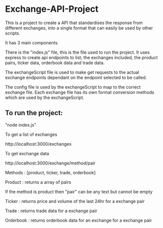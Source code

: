 # Exchange-API-Project

This is a project to create a API that standardises the response from different exchanges, into
a single format that can easily be used by other scripts.

It has 3 main components.

There is the "index.js" file, this is the file used to run the project. It uses express to 
create api endpoints to list; the exchanges included, the product pairs, ticker data, orderbook
data and trade data.

The exchangeScript file is used to make get requests to the actual exchange endpoints dependant on 
the endpoint selected to be called.

The config file is used by the exchangeScript to map to the correct exchange file. Each exchange file
has its own format conversion methods which are used by the exchangeScript. 

## To run the project:

"node index.js"

To get a list of exchanges

http://localhost:3000/exchanges

To get exchange data

http://localhost:3000/exchange/method/pair

Methods : [product, ticker, trade, orderbook]

Product : returns a array of pairs

If the method is product then "pair" can be any text but cannot be empty

Ticker : returns price and volume of the last 24hr for a exchange pair

Trade : returns trade data for a exchange pair

Orderbook : returns orderbook data for an exchange for a exchange pair

